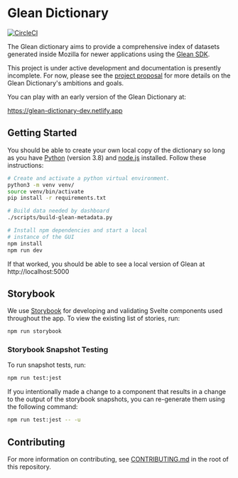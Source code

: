 # Glean Dictionary

[![CircleCI](https://circleci.com/gh/mozilla/glean-dictionary.svg?style=svg)](https://circleci.com/gh/mozilla/glean-dictionary)

The Glean dictionary aims to provide a comprehensive index of datasets generated
inside Mozilla for newer applications using the
[Glean SDK](https://mozilla.github.io/glean/book/index.html).

This project is under active development and documentation is presently
incomplete. For now, please see the
[project proposal](https://docs.google.com/document/d/1OkTWA3rsSJ0m5g9GDnxXVUMkJP-xJMQk_bDgDq-Z9xM/edit#heading=h.jwawftif1tt5)
for more details on the Glean Dictionary's ambitions and goals.

You can play with an early version of the Glean Dictionary at:

https://glean-dictionary-dev.netlify.app

## Getting Started

You should be able to create your own local copy of the dictionary so long as
you have [Python](https://www.python.org/) (version 3.8) and
[node.js](https://nodejs.org/) installed. Follow these instructions:

```bash
# Create and activate a python virtual environment.
python3 -m venv venv/
source venv/bin/activate
pip install -r requirements.txt

# Build data needed by dashboard
./scripts/build-glean-metadata.py

# Install npm dependencies and start a local
# instance of the GUI
npm install
npm run dev
```

If that worked, you should be able to see a local version of Glean at
http://localhost:5000

## Storybook

We use [Storybook](https://storybook.js.org/) for developing and validating
Svelte components used throughout the app. To view the existing list of stories,
run:

```bash
npm run storybook
```

### Storybook Snapshot Testing

To run snapshot tests, run:

```bash
npm run test:jest
```

If you intentionally made a change to a component that results in a change 
to the output of the storybook snapshots, you can re-generate them using 
the following command:

```bash
npm run test:jest -- -u
```

## Contributing

For more information on contributing, see [CONTRIBUTING.md](./CONTRIBUTING.md)
in the root of this repository.
